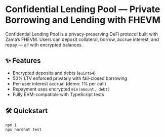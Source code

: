 # Confidential Lending Pool — Private Borrowing and Lending with FHEVM

Confidential Lending Pool is a privacy-preserving DeFi protocol built with Zama’s FHEVM. Users can deposit collateral, borrow, accrue interest, and repay — all with encrypted balances.

## ✨ Features
- Encrypted deposits and debts (`euint64`)
- 50% LTV enforced privately with fail-closed borrowing
- Per-user interest accrual (demo: 1% per call)
- Repayment uses encrypted `min(amount, debt)`
- Fully EVM-compatible with TypeScript tests

## 🛠 Quickstart
```bash
npm i
npx hardhat test
